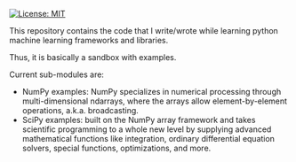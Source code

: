 [![License: MIT](https://img.shields.io/badge/License-MIT-yellow.svg)](https://opensource.org/licenses/MIT)
 
This repository contains the code that I write/wrote while learning python machine learning frameworks and libraries.

Thus, it is basically a sandbox with examples.

Current sub-modules are:

* NumPy examples: NumPy specializes in numerical processing through multi-dimensional ndarrays, where the arrays allow element-by-element operations, a.k.a. broadcasting.
* SciPy examples: built on the NumPy array framework and takes scientific programming to a whole new level by supplying advanced mathematical functions like integration, ordinary differential equation solvers, special functions, optimizations, and more.


